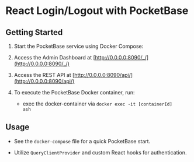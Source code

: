 # React Login/Logout with PocketBase

## Getting Started

1. Start the PocketBase service using Docker Compose:



2. Access the Admin Dashboard at [http://0.0.0.0:8090/_/](http://0.0.0.0:8090/_/)

3. Access the REST API at [http://0.0.0.0:8090/api/](http://0.0.0.0:8090/api/)

4. To execute the PocketBase Docker container, run:
    - exec the docker-container via <code>docker exec -it [containerId] ash </code>

## Usage

- See the `docker-compose` file for a quick PocketBase start.

- Utilize `QueryClientProvider` and custom React hooks for authentication.

